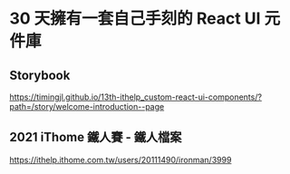# 30 天擁有一套自己手刻的 React UI 元件庫

## Storybook

https://timingjl.github.io/13th-ithelp_custom-react-ui-components/?path=/story/welcome-introduction--page

## 2021 iThome 鐵人賽 - 鐵人檔案

https://ithelp.ithome.com.tw/users/20111490/ironman/3999